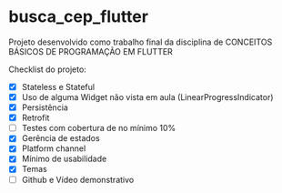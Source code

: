 # busca_cep_flutter

Projeto desenvolvido como trabalho final da disciplina de CONCEITOS BÁSICOS DE PROGRAMAÇÃO EM FLUTTER

Checklist do projeto:

- [x] Stateless e Stateful
- [x] Uso de alguma Widget não vista em aula (LinearProgressIndicator)
- [x] Persistência
- [x] Retrofit
- [ ] Testes com cobertura de no mínimo 10%
- [x] Gerência de estados
- [x] Platform channel
- [x] Mínimo de usabilidade
- [x] Temas
- [ ] Github e Vídeo demonstrativo
